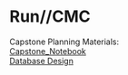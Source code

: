# Run//CMC
Capstone Planning Materials:
<br>
[Capstone_Notebook](https://github.com/Run-CMC/Run-cmc/files/7635643/Capstone_Notebook.2.pdf)
<br>
[Database Design](https://github.com/Run-CMC/Run-cmc/files/7635681/database.design.-.run-cmc.pdf)
